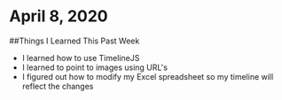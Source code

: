# April 8, 2020

##Things I Learned This Past Week

- I learned how to use TimelineJS
- I learned to point to images using URL's
- I figured out how to modify my Excel spreadsheet so my timeline will reflect the changes
